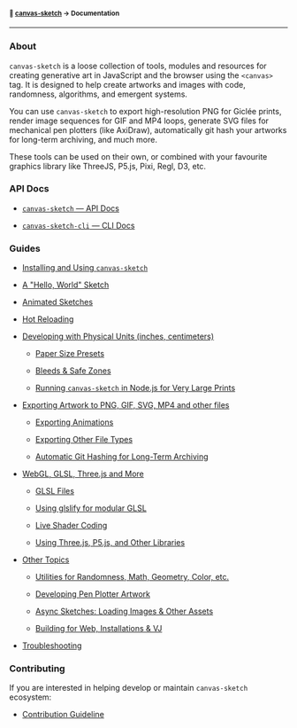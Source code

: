 #### <sup>:closed_book: [canvas-sketch](../README.md) → Documentation</sup>

---

### About

`canvas-sketch` is a loose collection of tools, modules and resources for creating generative art in JavaScript and the browser using the `<canvas>` tag. It is designed to help create artworks and images with code, randomness, algorithms, and emergent systems.

You can use `canvas-sketch` to export high-resolution PNG for Giclée prints, render image sequences for GIF and MP4 loops, generate SVG files for mechanical pen plotters (like AxiDraw), automatically git hash your artworks for long-term archiving, and much more.

These tools can be used on their own, or combined with your favourite graphics library like ThreeJS, P5.js, Pixi, Regl, D3, etc.

### API Docs

  - [`canvas-sketch` — API Docs](./api.md)

  - [`canvas-sketch-cli` — CLI Docs](./cli.md)

### Guides

- [Installing and Using `canvas-sketch`](./installation.md)

- [A "Hello, World" Sketch](./hello-world.md)

- [Animated Sketches](./animated-sketches.md)

- [Hot Reloading](./hot-reloading.md)

- [Developing with Physical Units (inches, centimeters)](./physical-units.md)

  - [Paper Size Presets](./physical-units.md#paper-size-presets)

  - [Bleeds & Safe Zones](./physical-units.md#bleeds--safe-zones)

  - [Running `canvas-sketch` in Node.js for Very Large Prints](./physical-units.md#running-canvas-sketch-in-nodejs-for-very-large-prints)

- [Exporting Artwork to PNG, GIF, SVG, MP4 and other files](./exporting-artwork.md)

  - [Exporting Animations](./exporting-artwork.md#exporting-animations)

  - [Exporting Other File Types](./exporting-artwork.md#exporting-other-file-types)

  - [Automatic Git Hashing for Long-Term Archiving](./exporting-artwork.md#git-commit--file-hashing)

- [WebGL, GLSL, Three.js and More](./webgl.md)

  - [GLSL Files](./webgl.md#glsl-files)

  - [Using glslify for modular GLSL](./webgl.md#using-glslify-for-modular-glsl)

  - [Live Shader Coding](./webgl.md#live-shader-coding)

  - [Using Three.js, P5.js, and Other Libraries](./webgl.md#threejs)

- [Other Topics](./other-topics.md)

  - [Utilities for Randomness, Math, Geometry, Color, etc.](./other-topics.md#utilities-for-randomness-math-geometry-color-etc)

  - [Developing Pen Plotter Artwork](./other-topics.md#developing-pen-plotter-artwork)

  - [Async Sketches: Loading Images & Other Assets](./other-topics.md#async-sketches-loading-images--other-assets)

  - [Building for Web, Installations & VJ](./other-topics.md#building-for-web-installations--vj)

- [Troubleshooting](./troubleshooting.md)

### Contributing

If you are interested in helping develop or maintain `canvas-sketch` ecosystem:

- [Contribution Guideline](./contributing.md)



<!-- 
# foo

- [Installing and Using `canvas-sketch`](#)
- [A "Hello, World" Sketch](#)
- [Adding Animation](#)
- [Exporting Print Resolution PNG Images](#)
- [Exporting Image Sequences for GIF & MP4](#)
- [Exporting SVG and Pen Plotter Artwork](#)
- [Using Physical Units (inches, centimeters)](#)
- [Utilities: Randomness, Math, Color and More](#)
- [Using WebGL, ThreeJS, Pixi and other libraries](#)
- [Loading Images, Audio and Other Assets](#)
- [Using Git File Name Hashing for Long-Term Archiving](#)
- [Advanced Media Exporting (3D Models, Layers, etc)](#)

<img src="./assets/images/print.png" width="100%" />
<p></p>
<img src="./assets/images/blob.gif" width="40%" />
<p></p>
<img src="./assets/images/animation-02.gif" width="40%" /> -->
